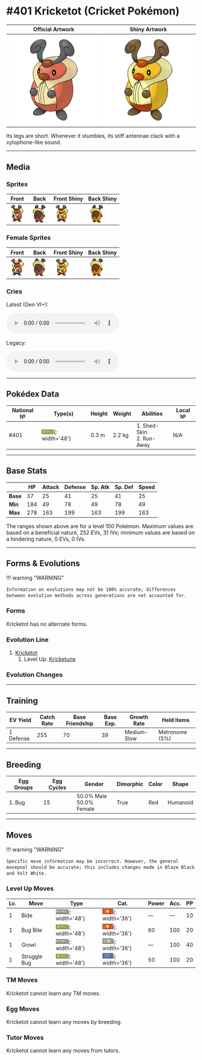 # #401 Kricketot (Cricket Pokémon)

| Official Artwork | Shiny Artwork |
| --- | --- |
| ![Official Artwork](../assets/sprites/kricketot/official_artwork.png) | ![Shiny Artwork](../assets/sprites/kricketot/official_artwork_shiny.png) |

Its legs are short. Whenever it stumbles, its stiff antennae clack with a xylophone-like sound.

---

## Media

### Sprites

| Front | Back | Front Shiny | Back Shiny |
| --- | --- | --- | --- |
| ![Front](../assets/sprites/kricketot/front.gif) | ![Back](../assets/sprites/kricketot/back.gif) | ![Front Shiny](../assets/sprites/kricketot/front_shiny.gif) | ![Back Shiny](../assets/sprites/kricketot/back_shiny.gif) |

### Female Sprites

| Front | Back | Front Shiny | Back Shiny |
| --- | --- | --- | --- |
| ![Front](../assets/sprites/kricketot/front_female.gif) | ![Back](../assets/sprites/kricketot/back_female.gif) | ![Front Shiny](../assets/sprites/kricketot/front_shiny_female.gif) | ![Back Shiny](../assets/sprites/kricketot/back_shiny_female.gif) |

### Cries

Latest (Gen VI+):

<audio controls>
<source src='../../assets/cries/kricketot/latest.ogg' type='audio/ogg'>
  Your browser does not support the audio element.
</audio>

Legacy:

<audio controls>
<source src='../../assets/cries/kricketot/legacy.ogg' type='audio/ogg'>
  Your browser does not support the audio element.
</audio>

---

## Pokédex Data

| National № | Type(s) | Height | Weight | Abilities | Local № |
|------------|---------|--------|--------|-----------|---------|
| #401 | ![bug](../assets/types/bug.png){: width='48'} | 0.3 m | 2.2 kg | 1. Shed-Skin<br>2. Run-Away | N/A |

---

## Base Stats
|   | HP | Attack | Defense | Sp. Atk | Sp. Def | Speed |
|---|----|--------|---------|---------|---------|-------|
| **Base** | 37 | 25 | 41 | 25 | 41 | 25 |
| **Min** | 184 | 49 | 78 | 49 | 78 | 49 |
| **Max** | 278 | 163 | 199 | 163 | 199 | 163 |

The ranges shown above are for a level 100 Pokémon. Maximum values are based on a beneficial nature, 252 EVs, 31 IVs; minimum values are based on a hindering nature, 0 EVs, 0 IVs.

---

## Forms & Evolutions

!!! warning "WARNING"

    Information on evolutions may not be 100% accurate; differences between evolution methods across generations are not accounted for.

### Forms

Kricketot has no alternate forms.

### Evolution Line

1. [Kricketot](kricketot.md/)
    1. Level Up: [Kricketune](kricketune.md/)




### Evolution Changes


---

## Training

| EV Yield | Catch Rate | Base Friendship | Base Exp. | Growth Rate | Held Items |
|----------|------------|-----------------|-----------|-------------|------------|
| 1 Defense | 255 | 70 | 39 | Medium-Slow | Metronome (5%) |

---

## Breeding

| Egg Groups | Egg Cycles | Gender | Dimorphic | Color | Shape |
|------------|------------|--------|-----------|-------|-------|
| 1. Bug | 15 | 50.0% Male<br>50.0% Female | True | Red | Humanoid |

---

## Moves

!!! warning "WARNING"

    Specific move information may be incorrect. However, the general movepool should be accurate; this includes changes made in Blaze Black and Volt White.

### Level Up Moves

| Lv. | Move | Type | Cat. | Power | Acc. | PP |
| --- | --- | --- | --- | --- | --- | --- |
| 1 | Bide | ![normal](../assets/types/normal.png){: width='48'} | ![physical](../assets/move_category/physical.png){: width='36'} | — | — | 10 |
| 1 | Bug Bite | ![bug](../assets/types/bug.png){: width='48'} | ![physical](../assets/move_category/physical.png){: width='36'} | 60 | 100 | 20 |
| 1 | Growl | ![normal](../assets/types/normal.png){: width='48'} | ![status](../assets/move_category/status.png){: width='36'} | — | 100 | 40 |
| 1 | Struggle Bug | ![bug](../assets/types/bug.png){: width='48'} | ![special](../assets/move_category/special.png){: width='36'} | 50 | 100 | 20 |

### TM Moves

Kricketot cannot learn any TM moves.
### Egg Moves

Kricketot cannot learn any moves by breeding.
### Tutor Moves

Kricketot cannot learn any moves from tutors.
